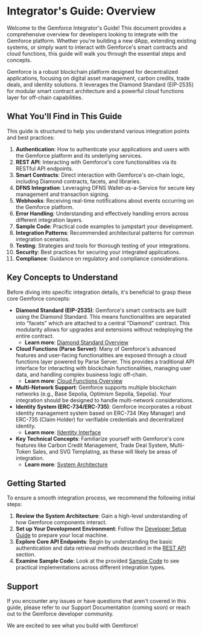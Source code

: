 # Integrator's Guide: Overview

Welcome to the Gemforce Integrator's Guide! This document provides a comprehensive overview for developers looking to integrate with the Gemforce platform. Whether you're building a new dApp, extending existing systems, or simply want to interact with Gemforce's smart contracts and cloud functions, this guide will walk you through the essential steps and concepts.

Gemforce is a robust blockchain platform designed for decentralized applications, focusing on digital asset management, carbon credits, trade deals, and identity solutions. It leverages the Diamond Standard (EIP-2535) for modular smart contract architecture and a powerful cloud functions layer for off-chain capabilities.

## What You'll Find in This Guide

This guide is structured to help you understand various integration points and best practices:

1.  **Authentication**: How to authenticate your applications and users with the Gemforce platform and its underlying services.
2.  **REST API**: Interacting with Gemforce's core functionalities via its RESTful API endpoints.
3.  **Smart Contracts**: Direct interaction with Gemforce's on-chain logic, including Diamond contracts, facets, and libraries.
4.  **DFNS Integration**: Leveraging DFNS Wallet-as-a-Service for secure key management and transaction signing.
5.  **Webhooks**: Receiving real-time notifications about events occurring on the Gemforce platform.
6.  **Error Handling**: Understanding and effectively handling errors across different integration layers.
7.  **Sample Code**: Practical code examples to jumpstart your development.
8.  **Integration Patterns**: Recommended architectural patterns for common integration scenarios.
9.  **Testing**: Strategies and tools for thorough testing of your integrations.
10. **Security**: Best practices for securing your integrated applications.
11. **Compliance**: Guidance on regulatory and compliance considerations.

## Key Concepts to Understand

Before diving into specific integration details, it's beneficial to grasp these core Gemforce concepts:

-   **Diamond Standard (EIP-2535)**: Gemforce's smart contracts are built using the Diamond Standard. This means functionalities are separated into "facets" which are attached to a central "Diamond" contract. This modularity allows for upgrades and extensions without redeploying the entire contract.
    -   **Learn more**: [Diamond Standard Overview](../smart-contracts/diamond.md)
-   **Cloud Functions (Parse Server)**: Many of Gemforce's advanced features and user-facing functionalities are exposed through a cloud functions layer powered by Parse Server. This provides a traditional API interface for interacting with blockchain functionalities, managing user data, and handling complex business logic off-chain.
    -   **Learn more**: [Cloud Functions Overview](../cloud-functions/index.md)
-   **Multi-Network Support**: Gemforce supports multiple blockchain networks (e.g., Base Sepolia, Optimism Sepolia, Sepolia). Your integration should be designed to handle multi-network considerations.
-   **Identity System (ERC-734/ERC-735)**: Gemforce incorporates a robust identity management system based on ERC-734 (Key Manager) and ERC-735 (Claim Holder) for verifiable credentials and decentralized identity.
    -   **Learn more**: [IIdentity Interface](../smart-contracts/interfaces/iidentity.md)
-   **Key Technical Concepts**: Familiarize yourself with Gemforce's core features like Carbon Credit Management, Trade Deal System, Multi-Token Sales, and SVG Templating, as these will likely be areas of integration.
    -   **Learn more**: [System Architecture](../system-architecture/gemforce-system-architecture.md)

## Getting Started

To ensure a smooth integration process, we recommend the following initial steps:

1.  **Review the System Architecture**: Gain a high-level understanding of how Gemforce components interact.
2.  **Set up Your Development Environment**: Follow the [Developer Setup Guide](../developer-setup-guide.md) to prepare your local machine.
3.  **Explore Core API Endpoints**: Begin by understanding the basic authentication and data retrieval methods described in the [REST API](rest-api.md) section.
4.  **Examine Sample Code**: Look at the provided [Sample Code](sample-code.md) to see practical implementations across different integration types.

## Support

If you encounter any issues or have questions that aren't covered in this guide, please refer to our Support Documentation (coming soon) or reach out to the Gemforce developer community.

We are excited to see what you build with Gemforce!
